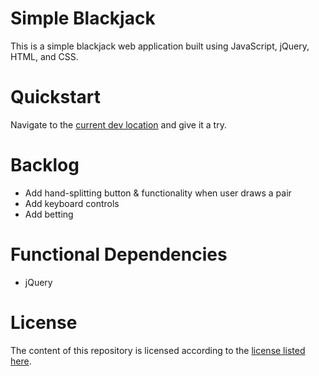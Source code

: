 # Simple Blackjack
This is a simple blackjack web application built using JavaScript, jQuery, HTML, and CSS.

# Quickstart
Navigate to the [current dev location](https://lottosim.website/dev/blackjack/) and give it a try.

# Backlog
* Add hand-splitting button & functionality when user draws a pair
* Add keyboard controls
* Add betting

# Functional Dependencies
* jQuery

# License
The content of this repository is licensed according to the [license listed here](https://github.com/hbere/blackjack/blob/master/LICENSE).
